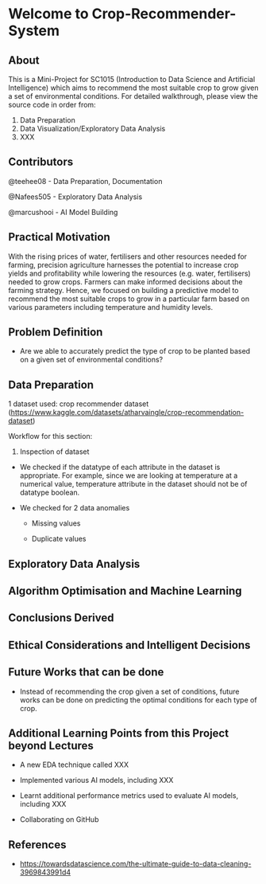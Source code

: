 # Welcome to Crop-Recommender-System

## About

This is a Mini-Project for SC1015 (Introduction to Data Science and Artificial Intelligence) which aims to recommend the most suitable crop to grow given a set of environmental conditions. For detailed walkthrough, please view the source code in order from:

1. Data Preparation
2. Data Visualization/Exploratory Data Analysis
3. XXX

## Contributors

@teehee08 - Data Preparation, Documentation

@Nafees505 - Exploratory Data Analysis

@marcushooi - AI Model Building

## Practical Motivation 

With the rising prices of water, fertilisers and other resources needed for farming, precision agriculture harnesses the potential to increase crop yields and profitability while lowering the resources (e.g. water, fertilisers) needed to grow crops. Farmers can make informed decisions about the farming strategy. Hence, we focused on building a predictive model to recommend the most suitable crops to grow in a particular farm based on various parameters including temperature and humidity levels.

## Problem Definition 
- Are we able to accurately predict the type of crop to be planted based on a given set of environmental conditions?

## Data Preparation
1 dataset used: crop recommender dataset (https://www.kaggle.com/datasets/atharvaingle/crop-recommendation-dataset)
 
Workflow for this section:

1. Inspection of dataset 

- We checked if the datatype of each attribute in the dataset is appropriate. For example, since we are looking at temperature at a numerical value, temperature attribute in the dataset should not be of datatype boolean.

- We checked for 2 data anomalies

    - Missing values

    - Duplicate values

## Exploratory Data Analysis 


## Algorithm Optimisation and Machine Learning


## Conclusions Derived


## Ethical Considerations and Intelligent Decisions


## Future Works that can be done

- Instead of recommending the crop given a set of conditions, future works can be done on predicting the optimal conditions for each type of crop.

## Additional Learning Points from this Project beyond Lectures

- A new EDA technique called XXX

- Implemented various AI models, including XXX

- Learnt additional performance metrics used to evaluate AI models, including XXX

- Collaborating on GitHub

## References
- https://towardsdatascience.com/the-ultimate-guide-to-data-cleaning-3969843991d4
